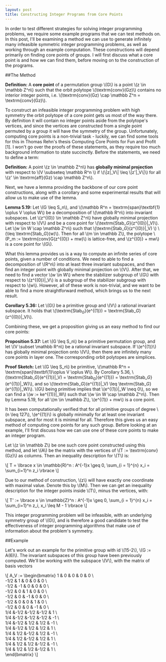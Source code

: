 ```yaml
---
layout: post
title: Constructing Integer Programs from Core Points
---
```


In order to test different strategies for solving integer programming problems, we require some example programs that we can test methods on. In this post, I'll be examining a method we can use to generate infinitely many infeasible symmetric integer programming problems, as well as working through an example computation. These constructions will depend primarily on finding core points of groups. I will first discuss what a core point is and how we can find them, before moving on to the construction of the programs.

##The Method

__Definition:__ A __core point__ of a permutation group \\(G\\) is a point \\(z \in \mathbb Z^n\\) such that the orbit polytope \\(\textrm{conv}(Gz)\\) contains no interior integer points, i.e. \\(\textrm{conv}(Gz) \cap \mathbb Z^n = \textrm{conv}(Gz)\\).

To construct an infeasible integer programming problem with high symmetry the orbit polytope of a core point gets us most of the way there. By definition it will contain no integer points aside from the polytope's vertices, and since the vertices are constructed from a single point permuted by a group it will have the symmetry of the group. Unfortunately, computing core points is a non-trivial task - luckily, we can find some tools for this in Thomas Rehn's thesis Computing Core Points for Fun and Profit [1]. I won't go over the proofs of these statements, as they require too much background information to state succinctly. Before the statements, we need to define a term:

__Definition:__ A point \\(z \in \mathbb Z^n\\) has __globally minimal projection__ with respect to \\(V \subseteq \mathbb R^n \\) if \\(\\|z\|_V\\| \leq \\|z'\|_V\\|\\) for all \\(z' \in \textrm{aff}(Gz) \cap \mathbb Z^n\\).

Next, we have a lemma providing the backbone of our core point constructions, along with a corollary and some experimental results that will allow us to make use of the lemma.

__Lemma 5.19:__ Let \\(G \leq S_n\\), and \\(\mathbb R^n = \textrm{span}\textbf{1} \oplus V \oplus W\\) be a decomposition of \\(\mathbb R^n\\) into invariant subspaces. Let \\(z^{(0)} \in \mathbb Z^n\\) have globally minimal projection with respect to \\(V\\) and be a core point for \\(\textrm{Stab$\_G$}(z^{(0)}\|_V)\\). Let \\(w \in W \cap \mathbb Z^n\\) such that \\(\textrm{Stab$\_G$}(z^{(0)}\|_V) \\) \\(\leq \textrm{Stab$\_G$}(w)\\). Then for all \\(m \in \mathbb Z\\), the polytope \\(P_m := \textrm{conv}G(z^{(0)} + mw)\\) is lattice-free, and \\(z^{(0)} + mw\\) is a core point for \\(G\\).

What this lemma provides us is a way to compute an infinite series of core points, given a number of conditions. We need to able to find a decomposition of \\(R^n\\) into at least three invariant subspaces, and then find an integer point with globally minimal projection on \\(V\\). After that, we need to find a vector \\(w \in W\\) where the stabilizer subgroup of \\(G\\) with respect to \\(z^{(0)}\|_V\\) is a subgroup of the stabilizer subgroup with respect to \\(w\\). However, all of these work is non-trivial, and we want to be able to find a more straightforward method, which brings us to the next result.

__Corollary 5.36:__ Let \\(G\\) be a primitive group and \\(V\\) a rational invariant subspace. It holds that \\(\textrm{Stab$_G$}(e^{(1)}) = \textrm{Stab$\_G$}(z^{(0)}\|_V)\\).

Combining these, we get a proposition giving us an easy method to find our core points:

__Proposition 5.37:__ Let \\(G \leq S_n\\) be a primitive permutation group, and let \\(V \subset \mathbb R^n\\) be a rational invariant subspace. If \\(e^{(1)}\\) has globally minimal projection onto \\(V\\), then there are infinitely many core points in layer one. The corresponding orbit polytopes are simplices.

__Proof Sketch:__ Let \\(G \leq S_n\\) be primitive, \\(\mathbb R^n = \textrm{span}\textbf{1}\oplus V \oplus W\\). By Corollary 5.36, \\(\textrm{Stab$\_G$}(e^{(1)}\|_V) = \textrm{Stab$_G$}(e^{(1)}) = \textrm{Stab$\_G$}(e^{(1)}\|_W)\\), and so \\(\textrm{Stab$\_G$}(e^{(1)}\|_V) \leq \textrm{Stab$\_G$}(e^{(1)}\|_W)\\). \\(G\\) being primitive implies that \\(e^{(1)}\|_W \neq 0\\), so we can find a \\(w := ke^{(1)}\|_W\\) such that \\(w \in W \cap \mathbb Z^n\\). Then by Lemma 5.19, for all \\(m \in \mathbb Z\\), \\(e^{(1)} + mw\\) is a core point.

It has been computationally verified that for all primitive groups of degree \\(n \leq 127\\), \\(e^{(1)}\\) is globally minimally for at least one invariant subspace, and for most it is minimal for all. Therefore this gives us an easy method of computing core points for any such group. Before looking at an example, I'll first discuss how we can use one of these core points to make an integer program.

Let \\(z \in \mathbb Z\\) be one such core point constructed using this method, and let \\(A\\) be the matrix with the vertices of \\(T := \textrm{conv}(Gz)\\) as columns. Then an inequality description for \\(T\\) is:

\\[ T = \lbrace x \in \mathbb{R}^n : A^{-1}x \geq 0, \sum_{i = 1}^{n} x_i = \sum_{i=1}^n z_i \rbrace \\]

Due to our method of construction, \\(z\\) will have exactly one coordinate with maximal value. Denote this by \\(M\\). Then we can get an inequality description for the integer points inside \\(T\\), minus the vertices, with:

\\[ T' := \lbrace x \in \mathbb{Z}^n : A^{-1}x \geq 0, \sum_{i = 1}^{n} x_i = \sum_{i=1}^n z_i, x_i \leq M - 1 \rbrace \\]

This integer programming problem will be infeasible, with an underlying symmetry group of \\(G\\), and is therefore a good candidate to test the effectiveness of integer programming algorithms that make use of information about the problem's symmetry.

##Example

Let's work out an example for the primitive group with id \\(15-2\\), \\(G := A(6)\\). The invariant subspaces of this group have been previously computed. We'll be working with the subspace \\(V\\), with the matrix of basis vectors

\\[
A_V :=
\begin{bmatrix}
   1 &   0 &   0 &   0 &   0 \\\
-1/2 &   1 &   0 &   0 &   0 \\\
-1/2 &  -1 &   0 &   0 &   0 \\\
-1/2 &   0 &   1 &   0 &   0 \\\
-1/2 &   0 &  -1 &   0 &   0 \\\
-1/2 &   0 &   0 &   1 &   0 \\\
-1/2 &   0 &   0 &  -1 &   0 \\\
 1/4 &-1/2 &-1/2 &-1/2 &   1 \\\
 1/4 &-1/2 &-1/2 &-1/2 &  -1 \\\
 1/4 &-1/2 & 1/2 & 1/2 &  -1 \\\
 1/4 &-1/2 & 1/2 & 1/2 &   1 \\\
 1/4 & 1/2 &-1/2 & 1/2 &  -1 \\\
 1/4 & 1/2 &-1/2 & 1/2 &   1 \\\
 1/4 & 1/2 & 1/2 &-1/2 &  -1 \\\
 1/4 & 1/2 & 1/2 &-1/2 &   1 \\\
\end{bmatrix}
\\]
